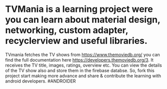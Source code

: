 # TVMania is a learning project were you can learn about material design, networking, custom adapter, recyclerview and useful libraries.
TVmania fetches the TV shows from https://www.themoviedb.org/ you can find the full documentation here https://developers.themoviedb.org/3.
It receives the TV title, images, ratings, overview etc. You can view the details of the TV show also and store them in the firebase databse.
So, fork this project start making more advance and share & contribute the learning with android developers. #ANDROIDER
